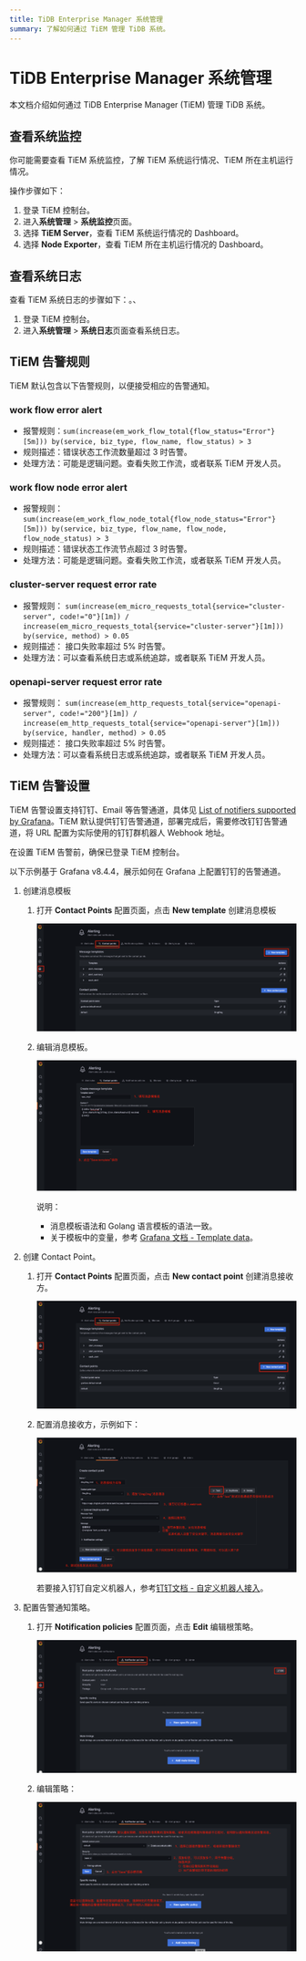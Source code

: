 ```yaml
---
title: TiDB Enterprise Manager 系统管理
summary: 了解如何通过 TiEM 管理 TiDB 系统。
---
```


# TiDB Enterprise Manager 系统管理

本文档介绍如何通过 TiDB Enterprise Manager (TiEM) 管理 TiDB 系统。

## 查看系统监控

你可能需要查看 TiEM 系统监控，了解 TiEM 系统运行情况、TiEM 所在主机运行情况。

操作步骤如下：

1. 登录 TiEM 控制台。
2. 进入**系统管理** > **系统监控**页面。
3. 选择 **TiEM Server**，查看 TiEM 系统运行情况的 Dashboard。
4. 选择 **Node Exporter**，查看 TiEM 所在主机运行情况的 Dashboard。

## 查看系统日志

查看 TiEM 系统日志的步骤如下：。、

1. 登录 TiEM 控制台。
2. 进入**系统管理** > **系统日志**页面查看系统日志。

## TiEM 告警规则

TiEM 默认包含以下告警规则，以便接受相应的告警通知。

### work flow error alert

* 报警规则：`sum(increase(em_work_flow_total{flow_status="Error"}[5m])) by(service, biz_type, flow_name, flow_status) > 3`
* 规则描述：错误状态工作流数量超过 3 时告警。
* 处理方法：可能是逻辑问题。查看失败工作流，或者联系 TiEM 开发人员。

### work flow node error alert

* 报警规则：`sum(increase(em_work_flow_node_total{flow_node_status="Error"}[5m])) by(service, biz_type, flow_name, flow_node, flow_node_status) > 3`
* 规则描述：错误状态工作流节点超过 3 时告警。
* 处理方法：可能是逻辑问题。查看失败工作流，或者联系 TiEM 开发人员。

### cluster-server request error rate

* 报警规则： `sum(increase(em_micro_requests_total{service="cluster-server", code!="0"}[1m]) / increase(em_micro_requests_total{service="cluster-server"}[1m])) by(service, method) > 0.05`
* 规则描述： 接口失败率超过 5% 时告警。
* 处理方法：可以查看系统日志或系统追踪，或者联系 TiEM 开发人员。

### openapi-server request error rate

* 报警规则： `sum(increase(em_http_requests_total{service="openapi-server", code!="200"}[1m]) / increase(em_http_requests_total{service="openapi-server"}[1m])) by(service, handler, method) > 0.05`
* 规则描述： 接口失败率超过 5% 时告警。
* 处理方法：可以查看系统日志或系统追踪，或者联系 TiEM 开发人员。

## TiEM 告警设置

TiEM 告警设置支持钉钉、Email 等告警通道，具体见 [List of notifiers supported by Grafana](https://grafana.com/docs/grafana/latest/alerting/unified-alerting/contact-points/#list-of-notifiers-supported-by-grafana)。TiEM 默认提供钉钉告警通道，部署完成后，需要修改钉钉告警通道，将 URL 配置为实际使用的钉钉群机器人 Webhook 地址。

在设置 TiEM 告警前，确保已登录 TiEM 控制台。

以下示例基于 Grafana v8.4.4，展示如何在 Grafana 上配置钉钉的告警通道。

1. 创建消息模板

    1. 打开 **Contact Points** 配置页面，点击 **New template** 创建消息模板

        ![Contact Points - New template](/media/tiem/tiem-contact-points-new-template.png)

    2. 编辑消息模板。

        ![Contact Points - Edit template](/media/tiem/tiem-edit-messages.png)

        说明：

        + 消息模板语法和 Golang 语言模板的语法一致。
        + 关于模板中的变量，参考 [Grafana 文档 - Template data](https://grafana.com/docs/grafana/latest/alerting/unified-alerting/message-templating/template-data/)。

2. 创建 Contact Point。

    1. 打开 **Contact Points** 配置页面，点击 **New contact point** 创建消息接收方。

        ![Contact Points - New contact point](/media/tiem/tiem-new-contact-point.png)

    2. 配置消息接收方，示例如下：

        ![Contact Points - message receiver](/media/tiem/tiem-message-receiver-config.png)

        若要接入钉钉自定义机器人，参考[钉钉文档 - 自定义机器人接入](https://open.dingtalk.com/document/group/custom-robot-access)。

3. 配置告警通知策略。

    1. 打开 **Notification policies** 配置页面，点击 **Edit** 编辑根策略。

        ![Notification policies](/media/tiem/tiem-notification-policies.png)

    2. 编辑策略：

        ![编辑策略](/media/tiem/tiem-edit-policies.png)
